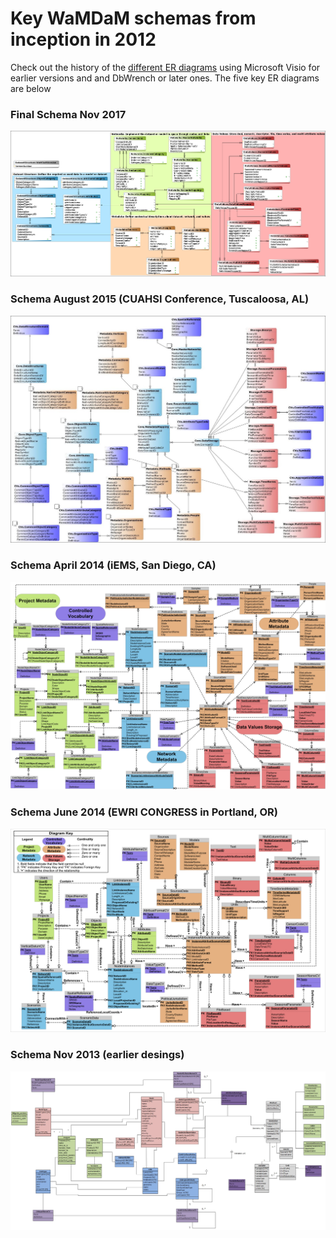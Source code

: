 # Key WaMDaM schemas from inception in 2012

Check out the history of the [different ER diagrams][1] using Microsoft Visio for earlier versions and and DbWrench or later ones. The five key ER diagrams are below 

### Final Schema Nov 2017
![](/old_ER_diagrams/5.png)


### Schema August 2015 (CUAHSI Conference, Tuscaloosa, AL) 
![](old_ER_diagrams/4.jpg)


### Schema April 2014 (iEMS, San Diego, CA) 
![](/old_ER_diagrams/3.jpg)


### Schema June 2014 (EWRI CONGRESS in Portland, OR) 
![](/old_ER_diagrams/2.png)

### Schema Nov 2013 (earlier desings) 
![](/old_ER_diagrams/1.jpg)


[1]:/old_ER_diagrams/WaMDaM_Schema_version_history
